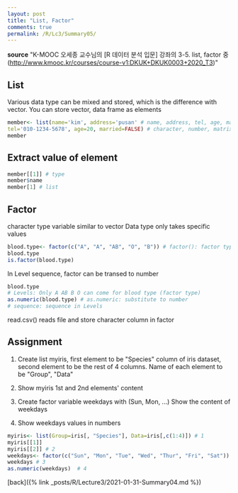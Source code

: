 ```yaml
---
layout: post
title: "List, Factor"
comments: true
permalink: /R/Lc3/Summary05/
---
```

**source**
"K-MOOC 오세종 교수님의 [R 데이터 분석 입문] 강좌의 3-5. list, factor 중 (http://www.kmooc.kr/courses/course-v1:DKUK+DKUK0003+2020_T3)"

## List
Various data type can be mixed and stored, which is the difference with vector.
You can store vector, data frame as elements

```r
member<- list(name='kim', address='pusan' # name, address, tel, age, married: naming and store the data
tel='010-1234-5678', age=20, married=FALSE) # character, number, matrix can be stored
member
```

## Extract value of element

```r
member[[1]] # type 
member$name
member[1] # list
```

## Factor
character type variable similar to vector
Data type only takes specific values

```r
blood.type<- factor(c("A", "A", "AB", "O", "B")) # factor(): factor type
blood.type
is.factor(blood.type)

```
In Level sequence, factor can be transed to number

```r
blood.type
# Levels: Only A AB B O can come for blood type (factor type)
as.numeric(blood.type) # as.numeric: substitute to number
# sequence: sequence in Levels 
```

read.csv() reads file and store character column in factor


## Assignment
1. Create list myiris, first element to be "Species" column of iris dataset, second element to be the rest of 4 columns.
Name of each element to be "Group", "Data"
 
2. Show myiris 1st and 2nd elements' content 

3. Create factor variable weekdays with (Sun, Mon, ...) 
Show the content of weekdays

4. Show weekdays values in numbers

```r
myiris<- list(Group=iris[, "Species"], Data=iris[,c(1:4)]) # 1
myiris[[1]] 
myiris[[2]] # 2
weekdays<- factor(c("Sun", "Mon", "Tue", "Wed", "Thur", "Fri", "Sat"))
weekdays # 3
as.numeric(weekdays)  # 4
```

[back]({% link _posts/R/Lecture3/2021-01-31-Summary04.md %})
